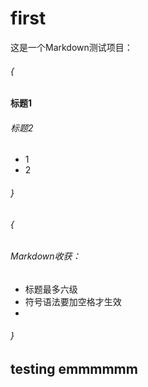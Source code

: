 ﻿# first
这是一个Markdown测试项目：
###### {
####  标题1
###### 标题2

- 1
- 2
###### }

###### {
###### Markdown收获：
- 标题最多六级
- 符号语法要加空格才生效
- 
###### }
## testing emmmmmm
